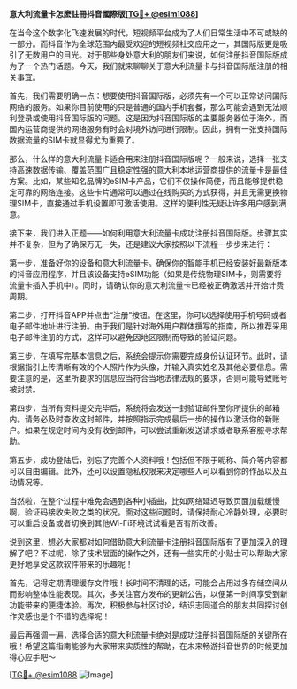 **意大利流量卡怎麽註冊抖音國際版[[TG💪+ @esim1088](https://t.me/s/esim1088)]**

在当今这个数字化飞速发展的时代，短视频平台成为了人们日常生活中不可或缺的一部分。而抖音作为全球范围内最受欢迎的短视频社交应用之一，其国际版更是吸引了无数用户的目光。对于那些身处意大利的朋友们来说，如何注册抖音国际版成为了一个热门话题。今天，我们就来聊聊关于意大利流量卡与抖音国际版注册的相关事宜。

首先，我们需要明确一点：想要使用抖音国际版，必须先有一个可以正常访问国际网络的服务。如果你目前使用的只是普通的国内手机套餐，那么可能会遇到无法顺利登录或使用抖音国际版的问题。这是因为抖音国际版的主要服务器位于海外，而国内运营商提供的网络服务有时会对境外访问进行限制。因此，拥有一张支持国际数据流量的SIM卡就显得尤为重要了。

那么，什么样的意大利流量卡适合用来注册抖音国际版呢？一般来说，选择一张支持高速数据传输、覆盖范围广且稳定性强的意大利本地运营商提供的流量卡是最佳方案。比如，某些知名品牌的eSIM卡产品，它们不仅操作简便，而且能够提供稳定可靠的网络连接。这些卡片通常可以通过在线购买的方式获得，并且无需更换物理SIM卡，直接通过手机设置即可激活使用。这样的便利性无疑让许多用户感到满意。

接下来，我们进入正题——如何利用意大利流量卡成功注册抖音国际版。步骤其实并不复杂，但为了确保万无一失，还是建议大家按照以下流程一步步来进行：

第一步，准备好你的设备和意大利流量卡。确保你的智能手机已经安装好最新版本的抖音应用程序，并且该设备支持eSIM功能（如果是传统物理SIM卡，则需要将流量卡插入手机中）。同时，请确认你的意大利流量卡已经被正确激活并开始计费周期。

第二步，打开抖音APP并点击“注册”按钮。在这里，你可以选择使用手机号码或者电子邮件地址进行注册。由于我们是针对海外用户群体撰写的指南，所以推荐采用电子邮件注册的方式，这样可以避免因地区限制而导致的验证问题。

第三步，在填写完基本信息之后，系统会提示你需要完成身份认证环节。此时，请根据指引上传清晰有效的个人照片作为头像，并输入真实姓名及其他必要信息。需要注意的是，这里所要求的信息应当符合当地法律法规的要求，否则可能导致账号被封禁。

第四步，当所有资料提交完毕后，系统将会发送一封验证邮件至你所提供的邮箱内。请务必及时查收这封邮件，并按照指示完成最后一步的操作以激活你的新账户。如果在规定时间内没有收到邮件，可以尝试重新发送请求或者联系客服寻求帮助。

第五步，成功登陆后，别忘了完善个人资料哦！包括但不限于昵称、简介等内容都可以自由编辑。此外，还可以设置隐私权限来决定哪些人可以看到你的作品以及互动情况等。

当然啦，在整个过程中难免会遇到各种小插曲，比如网络延迟导致页面加载缓慢啊，验证码接收失败之类的状况。面对这些问题时，请保持耐心冷静处理，必要时可以重启设备或者切换到其他Wi-Fi环境试试看是否有所改善。

说到这里，想必大家都对如何借助意大利流量卡注册抖音国际版有了更加深入的理解了吧？不过呢，除了技术层面的操作之外，还有一些实用的小贴士可以帮助大家更好地享受这款软件带来的乐趣呢！

首先，记得定期清理缓存文件哦！长时间不清理的话，可能会占用过多存储空间从而影响整体性能表现。其次，多关注官方发布的更新公告，以便第一时间享受到新功能带来的便捷体验。再次，积极参与社区讨论，结识志同道合的朋友共同探讨创作灵感也是个不错的选择呢！

最后再强调一遍，选择合适的意大利流量卡绝对是成功注册抖音国际版的关键所在哦！希望这篇指南能够为大家带来实质性的帮助，在未来畅游抖音世界的时候更加得心应手吧～

[[TG💪+ @esim1088](https://t.me/s/esim1088) ![Image](https://i.postimg.cc/4NQfJmqS/Snipaste-2025-05-13-00-14-12.png)]